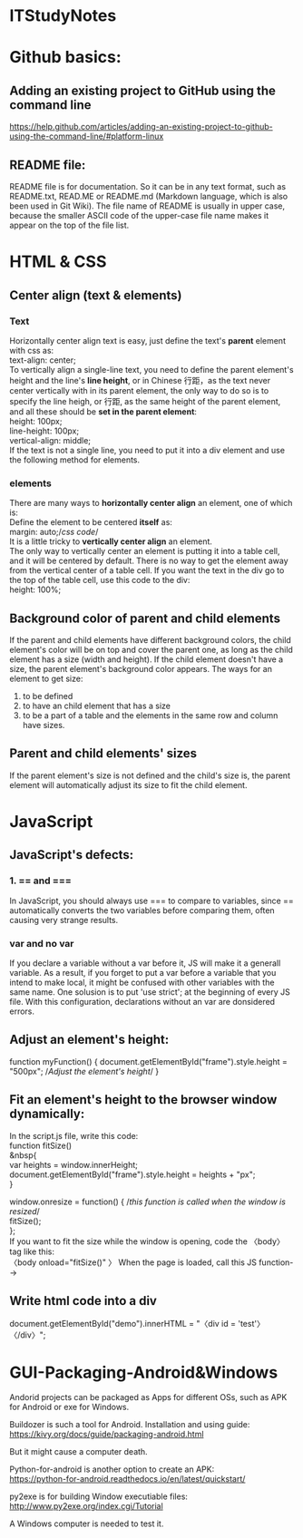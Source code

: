 # ITStudyNotes

# Github basics:
## Adding an existing project to GitHub using the command line  
https://help.github.com/articles/adding-an-existing-project-to-github-using-the-command-line/#platform-linux  
## README file:
README file is for documentation. So it can be in any text format, such as README.txt, READ.ME or README.md (Markdown language, which is also been used in Git Wiki).
The file name of README is usually in upper case, because the smaller ASCII code of the upper-case file name makes it appear on the top of the file list.
# HTML & CSS
## Center align (text & elements)
### Text
Horizontally center align text is easy, just define the text's **parent** element with css as:  
text-align: center;  
To vertically align a single-line text, you need to define the parent element's height and the line's **line height**, or in Chinese 行距，as the text never center vertically with in its parent element, the only way to do so is to specify the line heigh, or 行距, as the same height of the parent element, and all these should be **set in the parent element**:  
  height: 100px;  
  line-height: 100px;   
  vertical-align: middle;  
If the text is not a single line, you need to put it into a div element and use the following method for elements.
### elements
There are many ways to **horizontally center align** an element, one of which is:  
Define the element to be centered **itself** as:  
margin: auto;/*css code*/  
It is a little tricky to **vertically center align** an element.  
The only way to vertically center an element is putting it into a table cell, and it will be centered by default. There is no way to get the element away from the vertical center of a table cell. If you want the text in the div go to the top of the table cell, use this code to the div:  
height: 100%;
## Background color of parent and child elements
If the parent and child elements have different background colors, the child element's color will be on top and cover the parent one, as long as the child element has a size (width and height). If the child element doesn't have a size, the parent element's background color appears.
The ways for an element to get size:  
1. to be defined
2. to have an child element that has a size
3. to be a part of a table and the elements in the same row and column have sizes.
## Parent and child elements' sizes
If the parent element's size is not defined and the child's size is, the parent element will automatically adjust its size to fit the child element.
# JavaScript
## JavaScript's defects:  
### 1. == and ===
In JavaScript, you should always use === to compare to variables, since == automatically converts the two variables before comparing them, often causing very strange results.
### var and no var
If you declare a variable without a var before it, JS will make it a generall variable. As a result, if you forget to put a var before a variable that you intend to make local, it might be confused with other variables with the same name. 
One solusion is to put 'use strict'; at the beginning of every JS file. With this configuration, declarations without an var are donsidered errors.

## Adjust an element's height:  
function myFunction() {
    document.getElementById("frame").style.height = "500px"; /*Adjust the element's height*/
}

## Fit an element's height to the browser window dynamically:  
In the script.js file, write this code:  
function fitSize()    
&nbsp{    
                var heights = window.innerHeight;  
                document.getElementById("frame").style.height = heights + "px";  
            }  
              
window.onresize = function() {  /*this function is called when the window is resized*/  
                fitSize();  
            };  
If you want to fit the size while the window is opening, code the 〈body〉tag like this:  
〈body onload="fitSize()"  〉
When the page is loaded, call this JS function-->
## Write html code into a div
document.getElementById("demo").innerHTML = "〈div id = 'test'〉〈/div〉";
# GUI-Packaging-Android&Windows

Andorid projects can be packaged as Apps for different OSs, such as APK for Android or exe for Windows.

Buildozer is such a tool for Android. Installation and using guide:  
https://kivy.org/docs/guide/packaging-android.html

But it might cause a computer death.

Python-for-android is another option to create an APK:  
https://python-for-android.readthedocs.io/en/latest/quickstart/

py2exe is for building Window executiable files:  
http://www.py2exe.org/index.cgi/Tutorial

A Windows computer is needed to test it.
